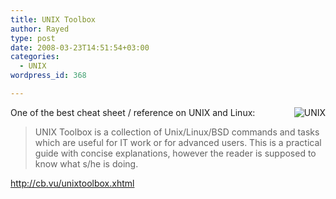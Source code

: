 ```yaml
---
title: UNIX Toolbox
author: Rayed
type: post
date: 2008-03-23T14:51:54+03:00
categories:
  - UNIX
wordpress_id: 368

---
```

<p><img src='http://rayed.com/wordpress/wp-content/uploads/2008/03/index_unix20071016.png' alt='UNIX' align="right" style="margin-left:10px;" /></p>
<p>One of the best cheat sheet / reference on UNIX and Linux:</p>
<blockquote><p>UNIX Toolbox is a collection of Unix/Linux/BSD commands and tasks which are useful for IT work or for advanced users. This is a practical guide with concise explanations, however the reader is supposed to know what s/he is doing.</p></blockquote>
<p><a href="http://cb.vu/unixtoolbox.xhtml">http://cb.vu/unixtoolbox.xhtml</a></p>
